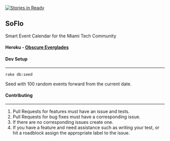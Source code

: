 [![Stories in Ready](https://badge.waffle.io/CyberStrike/soflo.svg?label=ready&title=Ready)](http://waffle.io/CyberStrike/soflo)

## SoFlo

Smart Event Calendar for the Miami Tech Community

#### Heroku - [Obscure Everglades](http://obscure-everglades-1980.herokuapp.com)

#### Dev Setup
---
```Shell
rake db:seed
```

Seed with 100 random events forward from the current date.

#### Contributing
---
1. Pull Requests for features must have an issue and tests.
2. Pull Requests for bug fixes must have a corresponding issue.
3. If there are no corresponding issues create one.
4. If you have a feature and need assistance such as writing your test,
  or hit a roadblock assign the appropriate label to the issue.

